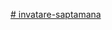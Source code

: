 [# invatare-saptamana](https://drive.google.com/file/d/1KzAUnvUkAblH1yOW4A2P5Nke26l_iXLr/view?usp=drive_link)
